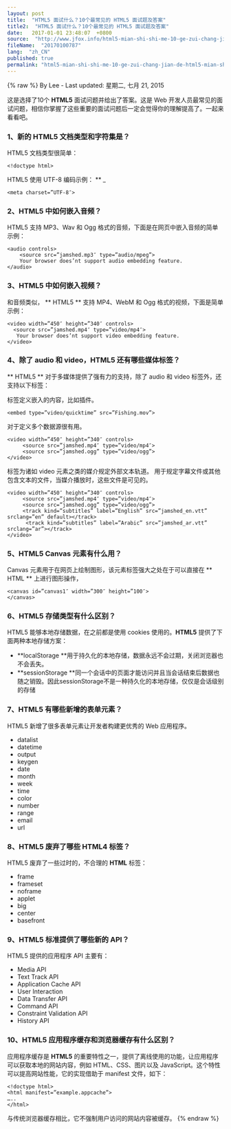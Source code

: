 ```yaml
---
layout: post
title:  "HTML5 面试什么？10个最常见的 HTML5 面试题及答案"
title2:  "HTML5 面试什么？10个最常见的 HTML5 面试题及答案"
date:   2017-01-01 23:48:07  +0800
source:  "http://www.jfox.info/html5-mian-shi-shi-me-10-ge-zui-chang-jian-de-html5-mian-shi-ti-ji-da-an.html"
fileName:  "20170100787"
lang:  "zh_CN"
published: true
permalink: "html5-mian-shi-shi-me-10-ge-zui-chang-jian-de-html5-mian-shi-ti-ji-da-an.html"
---
```

{% raw %}
By Lee - Last updated: 星期二, 七月 21, 2015

这是选择了10个 **HTML5** 面试问题并给出了答案。这是 Web 开发人员最常见的面试问题，相信你掌握了这些重要的面试问题后一定会觉得你的理解提高了。一起来看看吧。

### 1、新的 HTML5 文档类型和字符集是？

HTML5 文档类型很简单：

    <!doctype html>
    

HTML5 使用 UTF-8 编码示例： ** _

    <meta charset=”UTF-8″>
    

### 2、HTML5 中如何嵌入音频？

HTML5 支持 MP3、Wav 和 Ogg 格式的音频，下面是在网页中嵌入音频的简单示例：

    <audio controls>
        <source src=”jamshed.mp3″ type=”audio/mpeg”>
        Your browser does’nt support audio embedding feature.
    </audio>
    

### 3、HTML5 中如何嵌入视频？

和音频类似， ** HTML5 ** 支持 MP4、WebM 和 Ogg 格式的视频，下面是简单示例：

    <video width=”450″ height=”340″ controls>
      <source src=”jamshed.mp4″ type=”video/mp4″>
       Your browser does’nt support video embedding feature.
    </video>
    

### 4、除了 audio 和 video，HTML5 还有哪些媒体标签？

** HTML5 ** 对于多媒体提供了强有力的支持，除了 audio 和 video 标签外，还支持以下标签：

<embed> 标签定义嵌入的内容，比如插件。

    <embed type=”video/quicktime” src=”Fishing.mov”>
    

<source> 对于定义多个数据源很有用。

    <video width=”450″ height=”340″ controls>
         <source src=”jamshed.mp4″ type=”video/mp4″>
         <source src=”jamshed.ogg” type=”video/ogg”>
    </video>
    

<track> 标签为诸如 video 元素之类的媒介规定外部文本轨道。 用于规定字幕文件或其他包含文本的文件，当媒介播放时，这些文件是可见的。

    <video width=”450″ height=”340″ controls>
         <source src=”jamshed.mp4″ type=”video/mp4″>
         <source src=”jamshed.ogg” type=”video/ogg”>
         <track kind=”subtitles” label=”English” src=”jamshed_en.vtt” srclang=”en” default></track>
          <track kind=”subtitles” label=”Arabic” src=”jamshed_ar.vtt” srclang=”ar”></track>
    </video>
    

### 5、HTML5 Canvas 元素有什么用？

Canvas 元素用于在网页上绘制图形，该元素标签强大之处在于可以直接在 ** HTML ** 上进行图形操作，

    <canvas id=”canvas1″ width=”300″ height=”100″>
    </canvas>

### 6、HTML5 存储类型有什么区别？

HTML5 能够本地存储数据，在之前都是使用 cookies 使用的。**HTML5** 提供了下面两种本地存储方案：

- **localStorage **用于持久化的本地存储，数据永远不会过期，关闭浏览器也不会丢失。
- **sessionStorage **同一个会话中的页面才能访问并且当会话结束后数据也随之销毁。因此sessionStorage不是一种持久化的本地存储，仅仅是会话级别的存储

### 7、HTML5 有哪些新增的表单元素？

HTML5 新增了很多表单元素让开发者构建更优秀的 Web 应用程序。

- datalist
- datetime
- output
- keygen 
- date 
- month 
- week
- time
- color
- number 
- range 
- email 
- url

### 8、HTML5 废弃了哪些 HTML4 标签？

HTML5 废弃了一些过时的，不合理的 **HTML** 标签：

- frame
- frameset
- noframe
- applet
- big
- center
- basefront

### 9、HTML5 标准提供了哪些新的 API？

HTML5 提供的应用程序 API 主要有：

- Media API
- Text Track API
- Application Cache API
- User Interaction
- Data Transfer API
- Command API
- Constraint Validation API
- History API

### 10、HTML5 应用程序缓存和浏览器缓存有什么区别？

应用程序缓存是 **HTML5** 的重要特性之一，提供了离线使用的功能，让应用程序可以获取本地的网站内容，例如 HTML、CSS、图片以及 JavaScript。这个特性可以提高网站性能，它的实现借助于 manifest 文件，如下：

    <!doctype html>
    <html manifest=”example.appcache”>
    …..
    </html>
    

与传统浏览器缓存相比，它不强制用户访问的网站内容被缓存。
{% endraw %}